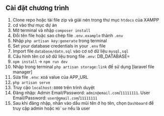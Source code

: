 ## Cài đặt chương trình
1. Clone repo hoặc tải file zip và giải nén trong thư mục `htdocs` của XAMPP
2. cd vào thư mục dự án
3. Mở terminal và nhập `composer install`
4. Đổi tên file hoặc sao chép file `.env.example` thành `.env`
5. Nhập `php artisan key:generate` trong terminal
6. Set your database credentials in your ```.env``` file
7. Import file `database/datn.sql` vào cơ sở dữ liệu `mysql,sql`
8. Cấu hình tên cơ sở dữ liệu trong file `.env`: DB_DATABASE=
9. `npm install` -> `npm run dev`
10. Nhập trong terminal `php artisan storage:link` để sử dụng [laravel file manager]
11. Sửa file `.env`: xoá value của APP_URL
12. `php artisan serve`
13. Truy cậo `localhost:8000` trên trình duyệt
14. Đăng nhập: Admin Email/Password: `admin@email.com`/`11111111`. User Email/Password: `user@gmail.com`/`11111111`
15. Sau khi đăng nhập, nhấn vào dấu mũi tên ở họ tên, chọn `Dashboard` để truy cập admin hoặc `Hồ sơ` nếu là user
